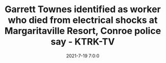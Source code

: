 ---
"title": "Garrett Townes identified as worker who died from electrical shocks at Margaritaville Resort, Conroe police say - KTRK-TV"
"date": "2021-7-19 7:0:0"
"feed_name": "GOOGLENEWSINDUSTRIAL"
"feed_website": "https://news.google.com/search?q=industrial%2Bincident&hl=en-US&gl=US&ceid=US:en"
"feed_rss": "https://news.google.com/rss/search?q=industrial%2Bincident&hl=en-US&gl=US&ceid=US:en"
"link": "https://abc13.com/two-injured-during-industrial-accident-margaritaville-resort-workers-in-conroe/10897282/"
"file": "_posts/2021-1-1-8a034cf07e865ce3e67cf236a08fef8a64b1de5f.md"
"accident": "1"
"drilling": "1"
---
